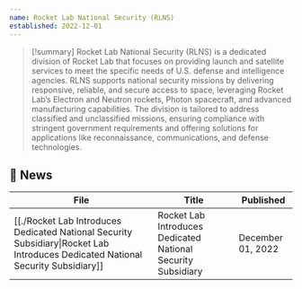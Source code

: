 ```yaml
---
name: Rocket Lab National Security (RLNS)
established: 2022-12-01
---
```


>[!summary]
Rocket Lab National Security (RLNS) is a dedicated division of Rocket Lab that focuses on providing launch and satellite services to meet the specific needs of U.S. defense and intelligence agencies. RLNS supports national security missions by delivering responsive, reliable, and secure access to space, leveraging Rocket Lab’s Electron and Neutron rockets, Photon spacecraft, and advanced manufacturing capabilities. The division is tailored to address classified and unclassified missions, ensuring compliance with stringent government requirements and offering solutions for applications like reconnaissance, communications, and defense technologies.

## 📰 News
| File                                                                                                                                   | Title                                                         | Published         |
| -------------------------------------------------------------------------------------------------------------------------------------- | ------------------------------------------------------------- | ----------------- |
| [[./Rocket Lab Introduces Dedicated National Security Subsidiary\|Rocket Lab Introduces Dedicated National Security Subsidiary]] | Rocket Lab Introduces Dedicated National Security Subsidiary  | December 01, 2022 |

